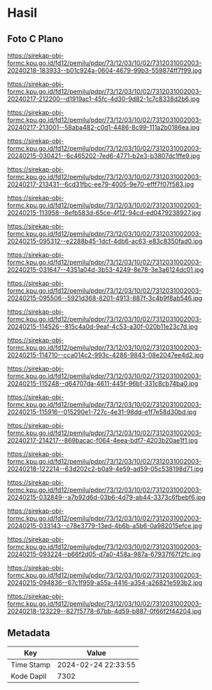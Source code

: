 # Hasil

## Foto C Plano

https://sirekap-obj-formc.kpu.go.id/fd12/pemilu/pdpr/73/12/03/10/02/7312031002003-20240218-183933--b01c924a-0604-4679-99b3-559874ff7f99.jpg

https://sirekap-obj-formc.kpu.go.id/fd12/pemilu/pdpr/73/12/03/10/02/7312031002003-20240217-212200--d1919ac1-45fc-4d30-9d82-1c7c8338d2b6.jpg

https://sirekap-obj-formc.kpu.go.id/fd12/pemilu/pdpr/73/12/03/10/02/7312031002003-20240217-213001--58aba482-c0d1-4486-8c99-111a2b0186ea.jpg

https://sirekap-obj-formc.kpu.go.id/fd12/pemilu/pdpr/73/12/03/10/02/7312031002003-20240215-030421--6c465202-7ed6-4771-b2e3-b3807dc1ffe9.jpg

https://sirekap-obj-formc.kpu.go.id/fd12/pemilu/pdpr/73/12/03/10/02/7312031002003-20240217-213431--6cd31fbc-ee79-4005-9e70-efff7f07f583.jpg

https://sirekap-obj-formc.kpu.go.id/fd12/pemilu/pdpr/73/12/03/10/02/7312031002003-20240215-113958--8efb583d-65ce-4f12-94cd-ed0479238927.jpg

https://sirekap-obj-formc.kpu.go.id/fd12/pemilu/pdpr/73/12/03/10/02/7312031002003-20240215-095312--e2288b45-1dcf-4db6-ac63-e83c8350fad0.jpg

https://sirekap-obj-formc.kpu.go.id/fd12/pemilu/pdpr/73/12/03/10/02/7312031002003-20240215-031647--4351a04d-3b53-4249-8e78-3e3a6124dc01.jpg

https://sirekap-obj-formc.kpu.go.id/fd12/pemilu/pdpr/73/12/03/10/02/7312031002003-20240215-095506--5921d368-8201-4913-887f-3c4b9f8ab546.jpg

https://sirekap-obj-formc.kpu.go.id/fd12/pemilu/pdpr/73/12/03/10/02/7312031002003-20240215-114526--815c4a0d-9eaf-4c53-a30f-020b11e23c7d.jpg

https://sirekap-obj-formc.kpu.go.id/fd12/pemilu/pdpr/73/12/03/10/02/7312031002003-20240215-114710--cca014c2-993c-4286-9843-08e2047ee4d2.jpg

https://sirekap-obj-formc.kpu.go.id/fd12/pemilu/pdpr/73/12/03/10/02/7312031002003-20240215-115248--d64707da-4611-445f-96bf-331c8cb74ba0.jpg

https://sirekap-obj-formc.kpu.go.id/fd12/pemilu/pdpr/73/12/03/10/02/7312031002003-20240215-115916--015290e1-727c-4e31-98dd-e1f7e58d30bd.jpg

https://sirekap-obj-formc.kpu.go.id/fd12/pemilu/pdpr/73/12/03/10/02/7312031002003-20240217-214217--869bacac-f064-4eea-bdf7-4203b20ae1f1.jpg

https://sirekap-obj-formc.kpu.go.id/fd12/pemilu/pdpr/73/12/03/10/02/7312031002003-20240218-122214--63d202c2-b0a9-4e59-ad59-05c538198d71.jpg

https://sirekap-obj-formc.kpu.go.id/fd12/pemilu/pdpr/73/12/03/10/02/7312031002003-20240215-032849--a7b92d6d-03b6-4d79-ab44-3373c6fbebf6.jpg

https://sirekap-obj-formc.kpu.go.id/fd12/pemilu/pdpr/73/12/03/10/02/7312031002003-20240215-033143--c78e3779-13ed-4b6b-a5b6-0a982015efce.jpg

https://sirekap-obj-formc.kpu.go.id/fd12/pemilu/pdpr/73/12/03/10/02/7312031002003-20240215-093224--b66f2d05-d7a0-458a-987a-67937f67f2fc.jpg

https://sirekap-obj-formc.kpu.go.id/fd12/pemilu/pdpr/73/12/03/10/02/7312031002003-20240215-094836--67c1f959-a55a-4416-a354-a26821e593b2.jpg

https://sirekap-obj-formc.kpu.go.id/fd12/pemilu/pdpr/73/12/03/10/02/7312031002003-20240218-123229--827f5778-67bb-4d59-b887-0f66f2f44204.jpg


## Metadata

| Key        | Value               |
| ---------- | ------------------- |
| Time Stamp | 2024-02-24 22:33:55 |
| Kode Dapil | 7302                |



